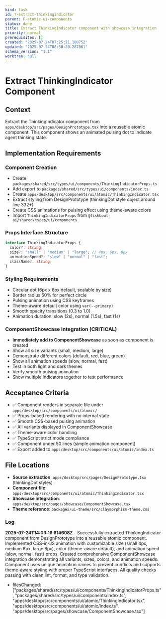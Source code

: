 ```yaml
---
kind: task
id: T-extract-thinkingindicator
parent: F-atomic-ui-components
status: done
title: Extract ThinkingIndicator component with showcase integration
priority: normal
prerequisites: []
created: "2025-07-24T07:25:21.180752"
updated: "2025-07-24T08:58:20.287061"
schema_version: "1.1"
worktree: null
---
```


# Extract ThinkingIndicator Component

## Context

Extract the ThinkingIndicator component from `apps/desktop/src/pages/DesignPrototype.tsx` into a reusable atomic component. This component shows an animated pulsing dot to indicate agent thinking state.

## Implementation Requirements

### Component Creation

- Create `packages/shared/src/types/ui/components/ThinkingIndicatorProps.ts`
- Add export to `packages/shared/src/types/ui/components/index.ts`
- Create `apps/desktop/src/components/ui/atomic/ThinkingIndicator.tsx`
- Extract styling from DesignPrototype (thinkingDot style object around line 332+)
- Create CSS animations for pulsing effect using theme-aware colors
- Import `ThinkingIndicatorProps` from `@fishbowl-ai/shared/types/ui/components`

### Props Interface Structure

```typescript
interface ThinkingIndicatorProps {
  color?: string;
  size?: "small" | "medium" | "large"; // 4px, 6px, 8px
  animationSpeed?: "slow" | "normal" | "fast";
  className?: string;
}
```

### Styling Requirements

- Circular dot (6px x 6px default, scalable by size)
- Border radius 50% for perfect circle
- Pulsing animation using CSS keyframes
- Theme-aware default color using `var(--primary)`
- Smooth opacity transitions (0.3 to 1.0)
- Animation duration: slow (2s), normal (1.5s), fast (1s)

### ComponentShowcase Integration (CRITICAL)

- **Immediately add to ComponentShowcase** as soon as component is created
- Show all size variants (small, medium, large)
- Demonstrate different colors (default, red, blue, green)
- Show all animation speeds (slow, normal, fast)
- Test in both light and dark themes
- Verify smooth pulsing animation
- Show multiple indicators together to test performance

## Acceptance Criteria

- ✅ Component renders in separate file under `apps/desktop/src/components/ui/atomic/`
- ✅ Props-based rendering with no internal state
- ✅ Smooth CSS-based pulsing animation
- ✅ All variants displayed in ComponentShowcase
- ✅ Theme-aware color handling
- ✅ TypeScript strict mode compliance
- ✅ Component under 50 lines (simple animation component)
- ✅ Export added to `apps/desktop/src/components/ui/atomic/index.ts`

## File Locations

- **Source extraction**: `apps/desktop/src/pages/DesignPrototype.tsx` (thinkingDot styles)
- **Component file**: `apps/desktop/src/components/ui/atomic/ThinkingIndicator.tsx`
- **Showcase integration**: `apps/desktop/src/pages/showcase/ComponentShowcase.tsx`
- **Theme reference**: `packages/ui-theme/src/claymorphism-theme.css`

### Log

**2025-07-24T14:03:16.614608Z** - Successfully extracted ThinkingIndicator component from DesignPrototype into a reusable atomic component. Implemented CSS-in-JS animation with customizable size (small 4px, medium 6px, large 8px), color (theme-aware default), and animation speed (slow, normal, fast) props. Created comprehensive ComponentShowcase integration demonstrating all variants, sizes, colors, and animation speeds. Component uses unique animation names to prevent conflicts and supports theme-aware styling with proper TypeScript interfaces. All quality checks passing with clean lint, format, and type validation.

- filesChanged: ["packages/shared/src/types/ui/components/ThinkingIndicatorProps.ts", "packages/shared/src/types/ui/components/index.ts", "apps/desktop/src/components/ui/atomic/ThinkingIndicator.tsx", "apps/desktop/src/components/ui/atomic/index.ts", "apps/desktop/src/pages/showcase/ComponentShowcase.tsx"]
